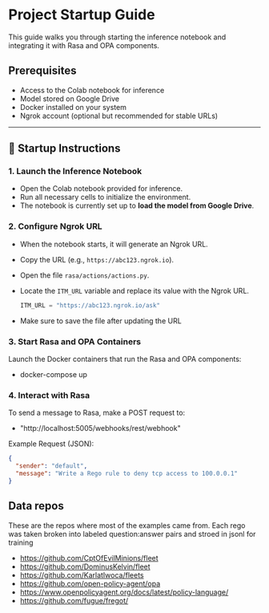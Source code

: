 # Project Startup Guide

This guide walks you through starting the inference notebook and integrating it with Rasa and OPA components.

## Prerequisites

- Access to the Colab notebook for inference
- Model stored on Google Drive
- Docker installed on your system
- Ngrok account (optional but recommended for stable URLs)

---

## 🚀 Startup Instructions

### 1. Launch the Inference Notebook

- Open the Colab notebook provided for inference.
- Run all necessary cells to initialize the environment.
- The notebook is currently set up to **load the model from Google Drive**.

### 2. Configure Ngrok URL

- When the notebook starts, it will generate an Ngrok URL.
- Copy the URL (e.g., `https://abc123.ngrok.io`).

- Open the file `rasa/actions/actions.py`.
- Locate the `ITM_URL` variable and replace its value with the Ngrok URL.

  ```python
  ITM_URL = "https://abc123.ngrok.io/ask"
  ```
- Make sure to save the file after updating the URL

### 3. Start Rasa and OPA Containers

Launch the Docker containers that run the Rasa and OPA components:
- docker-compose up

### 4. Interact with Rasa

To send a message to Rasa, make a POST request to:
- "http://localhost:5005/webhooks/rest/webhook"

Example Request (JSON):
```json
{
  "sender": "default",
  "message": "Write a Rego rule to deny tcp access to 100.0.0.1"
}
```
## Data repos
These are the repos where most of the examples came from. Each rego was taken broken into labeled question:answer pairs and stroed in jsonl for training
- https://github.com/CptOfEvilMinions/fleet
- https://github.com/DominusKelvin/fleet
- https://github.com/KarlatIwoca/fleets
- https://github.com/open-policy-agent/opa
- https://www.openpolicyagent.org/docs/latest/policy-language/
- https://github.com/fugue/fregot/
